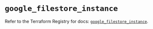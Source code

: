 # `google_filestore_instance`

Refer to the Terraform Registry for docs: [`google_filestore_instance`](https://registry.terraform.io/providers/hashicorp/google-beta/6.14.0/docs/resources/google_filestore_instance).
